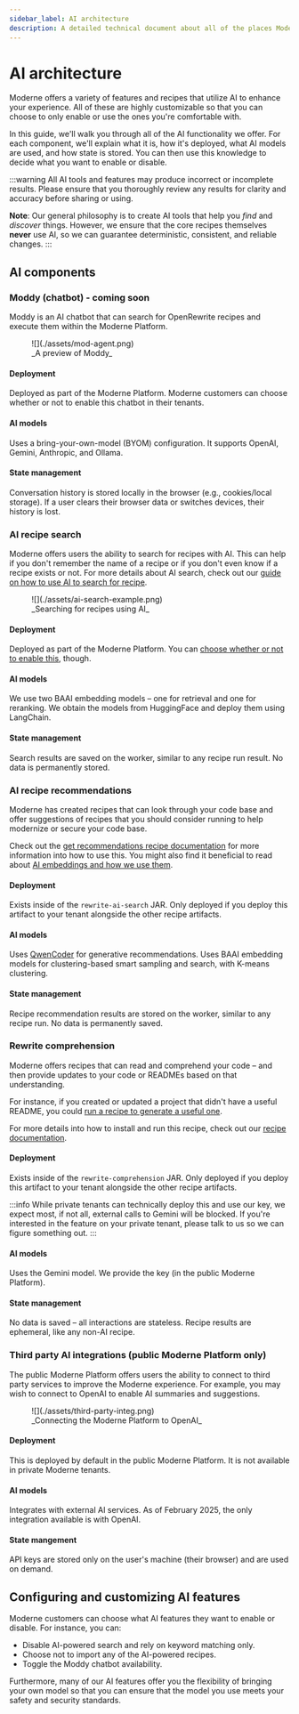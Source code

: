 ```yaml
---
sidebar_label: AI architecture
description: A detailed technical document about all of the places Moderne uses AI.
---
```


# AI architecture

Moderne offers a variety of features and recipes that utilize AI to enhance your experience. All of these are highly customizable so that you can choose to only enable or use the ones you're comfortable with.

In this guide, we'll walk you through all of the AI functionality we offer. For each component, we'll explain what it is, how it's deployed, what AI models are used, and how state is stored. You can then use this knowledge to decide what you want to enable or disable.

:::warning
All AI tools and features may produce incorrect or incomplete results. Please ensure that you thoroughly review any results for clarity and accuracy before sharing or using.

**Note**: Our general philosophy is to create AI tools that help you _find_ and _discover_ things. However, we ensure that the core recipes themselves **never** use AI, so we can guarantee deterministic, consistent, and reliable changes.
:::

## AI components

### Moddy (chatbot) - coming soon

Moddy is an AI chatbot that can search for OpenRewrite recipes and execute them within the Moderne Platform.

<figure>
  ![](./assets/mod-agent.png)
  <figcaption>_A preview of Moddy_</figcaption>
</figure>

#### Deployment

Deployed as part of the Moderne Platform. Moderne customers can choose whether or not to enable this chatbot in their tenants.

#### AI models

Uses a bring-your-own-model (BYOM) configuration. It supports OpenAI, Gemini, Anthropic, and Ollama.

#### State management

Conversation history is stored locally in the browser (e.g., cookies/local storage). If a user clears their browser data or switches devices, their history is lost.

### AI recipe search

Moderne offers users the ability to search for recipes with AI. This can help if you don't remember the name of a recipe or if you don't even know if a recipe exists or not. For more details about AI search, check out our [guide on how to use AI to search for recipe](../../../user-documentation/moderne-platform/how-to-guides/moderne-platform-search.md#ai-search).

<figure>
  ![](./assets/ai-search-example.png)
  <figcaption>_Searching for recipes using AI_</figcaption>
</figure>

#### Deployment

Deployed as part of the Moderne Platform. You can [choose whether or not to enable this](../../../user-documentation/moderne-platform/how-to-guides/moderne-platform-search.md#how-to-enable-or-disable-ai-search), though.

#### AI models

We use two BAAI embedding models – one for retrieval and one for reranking. We obtain the models from HuggingFace and deploy them using LangChain.

#### State management

Search results are saved on the worker, similar to any recipe run result. No data is permanently stored.

### AI recipe recommendations

Moderne has created recipes that can look through your code base and offer suggestions of recipes that you should consider running to help modernize or secure your code base. 

Check out the [get recommendations recipe documentation](https://docs.openrewrite.org/recipes/ai/research/getrecommendations#recommendations) for more information into how to use this. You might also find it beneficial to read about [AI embeddings and how we use them](https://www.moderne.ai/blog/what-are-embeddings-and-why-are-they-great-for-code-impact-analysis).

#### Deployment

Exists inside of the `rewrite-ai-search` JAR. Only deployed if you deploy this artifact to your tenant alongside the other recipe artifacts.

#### AI models

Uses [QwenCoder](https://huggingface.co/Qwen/Qwen2.5-Coder-1.5B) for generative recommendations. Uses BAAI embedding models for clustering-based smart sampling and search, with K-means clustering.

#### State management

Recipe recommendation results are stored on the worker, similar to any recipe run. No data is permanently saved.

### Rewrite comprehension

Moderne offers recipes that can read and comprehend your code – and then provide updates to your code or READMEs based on that understanding. 

For instance, if you created or updated a project that didn't have a useful README, you could [run a recipe to generate a useful one](https://github.com/openrewrite/rewrite-docker/pull/10). 

For more details into how to install and run this recipe, check out our [recipe documentation](https://docs.openrewrite.org/recipes/knowledge/docs/updateopenrewritereadme).

#### Deployment

Exists inside of the `rewrite-comprehension` JAR. Only deployed if you deploy this artifact to your tenant alongside the other recipe artifacts.

:::info
While private tenants can technically deploy this and use our key, we expect most, if not all, external calls to Gemini will be blocked. If you're interested in the feature on your private tenant, please talk to us so we can figure something out.
:::

#### AI models

Uses the Gemini model. We provide the key (in the public Moderne Platform).

#### State management

No data is saved – all interactions are stateless. Recipe results are ephemeral, like any non-AI recipe.

### Third party AI integrations (public Moderne Platform only)

The public Moderne Platform offers users the ability to connect to third party services to improve the Moderne experience. For example, you may wish to connect to OpenAI to enable AI summaries and suggestions.

<figure>
  ![](./assets/third-party-integ.png)
  <figcaption>_Connecting the Moderne Platform to OpenAI_</figcaption>
</figure>

#### Deployment

This is deployed by default in the public Moderne Platform. It is not available in private Moderne tenants.

#### AI models

Integrates with external AI services. As of February 2025, the only integration available is with OpenAI.

#### State mangement

API keys are stored only on the user's machine (their browser) and are used on demand.

## Configuring and customizing AI features

Moderne customers can choose what AI features they want to enable or disable. For instance, you can:

* Disable AI-powered search and rely on keyword matching only.
* Choose not to import any of the AI-powered recipes.
* Toggle the Moddy chatbot availability.

Furthermore, many of our AI features offer you the flexibility of bringing your own model so that you can ensure that the model you use meets your safety and security standards.
